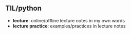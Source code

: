 ## TIL/python 

- **lecture**: online/offline lecture notes in my own words
- **lecture practice**: examples/practices in lecture notes
